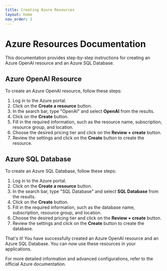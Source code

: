 ```yaml
---
title: Creating Azure Resources
layout: home
nav_order: 3
---
```


# Azure Resources Documentation

This documentation provides step-by-step instructions for creating an Azure OpenAI resource and an Azure SQL Database.


## Azure OpenAI Resource

To create an Azure OpenAI resource, follow these steps:

1. Log in to the Azure portal.
2. Click on the **Create a resource** button.
3. In the search bar, type "OpenAI" and select **OpenAI** from the results.
4. Click on the **Create** button.
5. Fill in the required information, such as the resource name, subscription, resource group, and location.
6. Choose the desired pricing tier and click on the **Review + create** button.
7. Review the settings and click on the **Create** button to create the resource.

## Azure SQL Database

To create an Azure SQL Database, follow these steps:

1. Log in to the Azure portal.
2. Click on the **Create a resource** button.
3. In the search bar, type "SQL Database" and select **SQL Database** from the results.
4. Click on the **Create** button.
5. Fill in the required information, such as the database name, subscription, resource group, and location.
6. Choose the desired pricing tier and click on the **Review + create** button.
7. Review the settings and click on the **Create** button to create the database.

That's it! You have successfully created an Azure OpenAI resource and an Azure SQL Database. You can now use these resources in your applications.

For more detailed information and advanced configurations, refer to the official Azure documentation.